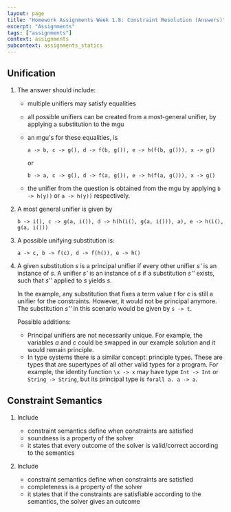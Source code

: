 ```yaml
---
layout: page
title: "Homework Assignments Week 1.8: Constraint Resolution (Answers)"
excerpt: "Assignments"
tags: ["assignments"]
context: assignments
subcontext: assignments_statics
---
```


## Unification

1. The answer should include:

   - multiple unifiers may satisfy equalities

   - all possible unifiers can be created from a most-general unifier,
     by applying a substitution to the mgu
    
   - an mgu's for these equalities, is

         a -> b, c -> g(), d -> f(b, g()), e -> h(f(b, g())), x -> g()

     or

         b -> a, c -> g(), d -> f(a, g()), e -> h(f(a, g())), x -> g()

    - the unifier from the question is obtained from the mgu by
      applying `b -> h(y))` or `a -> h(y))` respectively.

2. A most general unifier is given by

       b -> i(), c -> g(a, i()), d -> h(h(i(), g(a, i())), a), e -> h(i(), g(a, i()))

3. A possible unifying substitution is:

       a -> c, b -> f(c), d -> f(h()), e -> h()

4.  A given substitution _s_ is a principal unifier if every other
    unifier _s'_ is an instance of _s_. A unifier _s'_ is an instance
    of _s_ if a substitution _s''_ exists, such that _s''_ applied to
    _s_ yields _s_.

    In the example, any substitution that fixes a term value _t_ for
    _c_ is still a unifier for the constraints. However, it would not
    be principal anymore. The substitution _s''_ in this scenario
    would be given by `s -> t`.

    Possible additions:
    - Principal unifiers are not necessarily unique. For example, the
      variables _a_ and _c_ could be swapped in our example solution
      and it would remain principle.
    - In type systems there is a similar concept: principle
      types. These are types that are supertypes of all other valid
      types for a program. For example, the identity function `\x ->
      x` may have type `Int -> Int` or `String -> String`, but its
      principal type is `forall a. a -> a`.

## Constraint Semantics

1. Include

   - constraint semantics define when constraints are satisfied
   - soundness is a property of the solver
   - it states that every outcome of the solver is valid/correct
     according to the semantics

2. Include

   - constraint semantics define when constraints are satisfied
   - completeness is a property of the solver
   - it states that if the constraints are satisfiable according to
     the semantics, the solver gives an outcome

